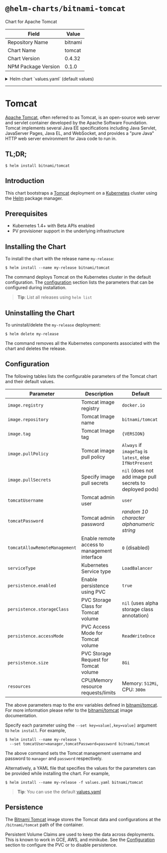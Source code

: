 # `@helm-charts/bitnami-tomcat`

Chart for Apache Tomcat

| Field               | Value   |
| ------------------- | ------- |
| Repository Name     | bitnami |
| Chart Name          | tomcat  |
| Chart Version       | 0.4.32  |
| NPM Package Version | 0.1.0   |

<details>

<summary>Helm chart `values.yaml` (default values)</summary>

```yaml
## Bitnami Tomcat image version
## ref: https://hub.docker.com/r/bitnami/tomcat/tags/
##
image:
  registry: docker.io
  repository: bitnami/tomcat
  tag: 8.5.33-debian-9
  ## Specify a imagePullPolicy
  ## Defaults to 'Always' if image tag is 'latest', else set to 'IfNotPresent'
  ## ref: http://kubernetes.io/docs/user-guide/images/#pre-pulling-images
  ##
  pullPolicy: IfNotPresent
  ## Optionally specify an array of imagePullSecrets.
  ## Secrets must be manually created in the namespace.
  ## ref: https://kubernetes.io/docs/tasks/configure-pod-container/pull-image-private-registry/
  ##
  # pullSecrets:
  #   - myRegistrKeySecretName

## Specify a imagePullPolicy
## ref: http://kubernetes.io/docs/user-guide/images/#pre-pulling-images
##
imagePullPolicy: IfNotPresent

## Admin user
## ref: https://github.com/bitnami/bitnami-docker-tomcat#creating-a-custom-user
##
tomcatUsername: user

## Admin password
## ref: https://github.com/bitnami/bitnami-docker-tomcat#creating-a-custom-user
##
# tomcatPassword:

## Expose management services
## ref: https://github.com/bitnami/charts/tree/master/bitnami/tomcat#configuration
##
tomcatAllowRemoteManagement: 0

## Kubernetes configuration
## For minikube, set this to NodePort, elsewhere use LoadBalancer
##
serviceType: LoadBalancer

## Enable persistence using Persistent Volume Claims
## ref: http://kubernetes.io/docs/user-guide/persistent-volumes/
##
persistence:
  enabled: true
  ## If defined, volume.beta.kubernetes.io/storage-class: <storageClass>
  ## Default: volume.alpha.kubernetes.io/storage-class: default
  ##
  # storageClass:
  accessMode: ReadWriteOnce
  size: 8Gi

## Configure resource requests and limits
## ref: http://kubernetes.io/docs/user-guide/compute-resources/
##
resources:
  requests:
    memory: 512Mi
    cpu: 300m
```

</details>

---

# Tomcat

[Apache Tomcat](http://tomcat.apache.org/), often referred to as Tomcat, is an open-source web server and servlet container developed by the Apache Software Foundation. Tomcat implements several Java EE specifications including Java Servlet, JavaServer Pages, Java EL, and WebSocket, and provides a "pure Java" HTTP web server environment for Java code to run in.

## TL;DR;

```console
$ helm install bitnami/tomcat
```

## Introduction

This chart bootstraps a [Tomcat](https://github.com/bitnami/bitnami-docker-tomcat) deployment on a [Kubernetes](http://kubernetes.io) cluster using the [Helm](https://helm.sh) package manager.

## Prerequisites

- Kubernetes 1.4+ with Beta APIs enabled
- PV provisioner support in the underlying infrastructure

## Installing the Chart

To install the chart with the release name `my-release`:

```console
$ helm install --name my-release bitnami/tomcat
```

The command deploys Tomcat on the Kubernetes cluster in the default configuration. The [configuration](#configuration) section lists the parameters that can be configured during installation.

> **Tip**: List all releases using `helm list`

## Uninstalling the Chart

To uninstall/delete the `my-release` deployment:

```console
$ helm delete my-release
```

The command removes all the Kubernetes components associated with the chart and deletes the release.

## Configuration

The following tables lists the configurable parameters of the Tomcat chart and their default values.

| Parameter                     | Description                                  | Default                                                  |
| ----------------------------- | -------------------------------------------- | -------------------------------------------------------- |
| `image.registry`              | Tomcat image registry                        | `docker.io`                                              |
| `image.repository`            | Tomcat Image name                            | `bitnami/tomcat`                                         |
| `image.tag`                   | Tomcat Image tag                             | `{VERSION}`                                              |
| `image.pullPolicy`            | Tomcat image pull policy                     | `Always` if `imageTag` is `latest`, else `IfNotPresent`  |
| `image.pullSecrets`           | Specify image pull secrets                   | `nil` (does not add image pull secrets to deployed pods) |
| `tomcatUsername`              | Tomcat admin user                            | `user`                                                   |
| `tomcatPassword`              | Tomcat admin password                        | _random 10 character alphanumeric string_                |
| `tomcatAllowRemoteManagement` | Enable remote access to management interface | `0` (disabled)                                           |
| `serviceType`                 | Kubernetes Service type                      | `LoadBalancer`                                           |
| `persistence.enabled`         | Enable persistence using PVC                 | `true`                                                   |
| `persistence.storageClass`    | PVC Storage Class for Tomcat volume          | `nil` (uses alpha storage class annotation)              |
| `persistence.accessMode`      | PVC Access Mode for Tomcat volume            | `ReadWriteOnce`                                          |
| `persistence.size`            | PVC Storage Request for Tomcat volume        | `8Gi`                                                    |
| `resources`                   | CPU/Memory resource requests/limits          | Memory: `512Mi`, CPU: `300m`                             |

The above parameters map to the env variables defined in [bitnami/tomcat](http://github.com/bitnami/bitnami-docker-tomcat). For more information please refer to the [bitnami/tomcat](http://github.com/bitnami/bitnami-docker-tomcat) image documentation.

Specify each parameter using the `--set key=value[,key=value]` argument to `helm install`. For example,

```console
$ helm install --name my-release \
  --set tomcatUser=manager,tomcatPassword=password bitnami/tomcat
```

The above command sets the Tomcat management username and password to `manager` and `password` respectively.

Alternatively, a YAML file that specifies the values for the parameters can be provided while installing the chart. For example,

```console
$ helm install --name my-release -f values.yaml bitnami/tomcat
```

> **Tip**: You can use the default [values.yaml](values.yaml)

## Persistence

The [Bitnami Tomcat](https://github.com/bitnami/bitnami-docker-tomcat) image stores the Tomcat data and configurations at the `/bitnami/tomcat` path of the container.

Persistent Volume Claims are used to keep the data across deployments. This is known to work in GCE, AWS, and minikube.
See the [Configuration](#configuration) section to configure the PVC or to disable persistence.
